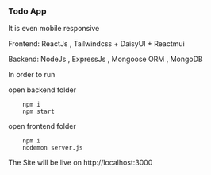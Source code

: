 ### Todo App 

It is even mobile responsive

Frontend:
ReactJs , Tailwindcss + DaisyUI + Reactmui 

Backend:
NodeJs , ExpressJs , Mongoose ORM , MongoDB 


In order to run 

open backend folder

```
    npm i 
    npm start
```
open frontend folder

```
    npm i
    nodemon server.js
```

The Site will be live on http://localhost:3000